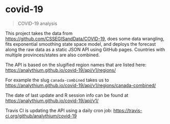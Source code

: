 # covid-19
> COVID-19 analysis

This project takes the data from https://github.com/CSSEGISandData/COVID-19,
does some data wrangling, fits exponential smoothing state space model,
and deploys the forecast along the raw data as a
static JSON API using GitHub pages.
Countries with multiple provinces/states are also combined.

The API is based on the slugified region names that are listed here:
https://analythium.github.io/covid-19/api/v1/regions/

For example the slug `canada-combined` takes us to
https://analythium.github.io/covid-19/api/v1/regions/canada-combined/

The date of last update and R session info can be found at
https://analythium.github.io/covid-19/api/v1/

Travis CI is updating the API using a daily cron job:
https://travis-ci.org/github/analythium/covid-19
